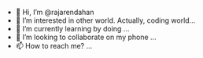 - 👋 Hi, I’m @rajarendahan
- 👀 I’m interested in other world. Actually, coding world...
- 🌱 I’m currently learning by doing ...
- 💞️ I’m looking to collaborate on my phone ...
- 📫 How to reach me? ...

<!---
rajarendahan/rajarendahan is a ✨ special ✨ repository because its `README.md` (this file) appears on your GitHub profile.
You can click the Preview link to take a look at your changes.
--->
